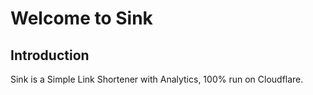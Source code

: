 # Welcome to Sink

## Introduction

Sink is a Simple Link Shortener with Analytics, 100% run on Cloudflare.
